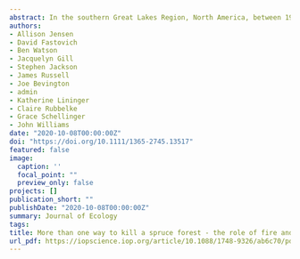 ```yaml
---
abstract: In the southern Great Lakes Region, North America, between 19,000 to 8,000 years ago, temperatures rose by 2.5 to 6.5 °C and spruce (*Picea*) forests/woodlands were replaced by mixed‐deciduous or pine (*Pinus*) forests. The demise of *Picea* forests/woodlands during the last deglaciation offers a model system for studying how changing climate and disturbance regimes interact to trigger declines of dominant species and vegetation‐type conversions. The role of rising temperatures in driving the regional demise of *Picea* forests/woodlands is widely accepted, but the role of fire is poorly understood. We studied the effect of changing fire activity on *Picea* declines and rates of vegetation composition change using fossil pollen and macroscopic charcoal from five high‐resolution lake sediment records. The decline of *Picea* forests/woodlands followed two distinct patterns. At two sites (Stotzel‐Leis and Silver Lake), fire activity reached maximum levels during the declines and both charcoal accumulation rates and fire frequency were significantly and positively associated with vegetation composition change rates. At these sites, *Picea* declined to low levels by 14 kyr BP and was largely replaced by deciduous hardwood taxa like ash (*Fraxinus*), hop‐hornbeam/hornbeam (*Ostrya/Carpinus*), and elm (*Ulmus*). However, this ecosystem transition was reversible, as *Picea* re‐established at lower abundances during the Younger Dryas. At the other three sites, there was no statistical relationship between charcoal accumulation and vegetation composition change rates, though fire frequency was a significant predictor of rates of vegetation change at Appleman Lake and Triangle Lake Bog. At these sites, *Picea* declined gradually over several thousand years, was replaced by deciduous hardwoods and high levels of *Pinus*, and did not re‐establish during the Younger Dryas. **Synthesis:** Fire does not appear to have been necessary for the climate‐driven loss of *Picea* woodlands during the last deglaciation, but increased fire frequency accelerated the decline of *Picea* in some areas by clearing the way for thermophilous deciduous hardwood taxa. Hence, warming and intensified fire regimes likely interacted in the past to cause abrupt losses of coniferous forests and could again in the coming decades.
authors:
- Allison Jensen
- David Fastovich
- Ben Watson
- Jacquelyn Gill
- Stephen Jackson
- James Russell
- Joe Bevington
- admin
- Katherine Lininger
- Claire Rubbelke
- Grace Schellinger
- John Williams
date: "2020-10-08T00:00:00Z"
doi: "https://doi.org/10.1111/1365-2745.13517"
featured: false
image:
  caption: ''
  focal_point: ""
  preview_only: false
projects: []
publication_short: ""
publishDate: "2020-10-08T00:00:00Z"
summary: Journal of Ecology
tags:
title: More than one way to kill a spruce forest - the role of fire and climate in the late-glacial termination of spruce woodlands across the southern Great Lakes
url_pdf: https://iopscience.iop.org/article/10.1088/1748-9326/ab6c70/pdf
---
```


